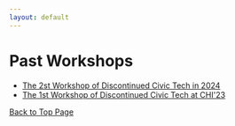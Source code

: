 ```yaml
---
layout: default
---
```



# Past Workshops

* <a href="2024">The 2st Workshop of Discontinued Civic Tech in 2024</a>
* <a href="/docs/history/2023/2023">The 1st Workshop of Discontinued Civic Tech at CHI'23</a>

<a href = "./" class="btn-to-top">Back to Top Page</a>